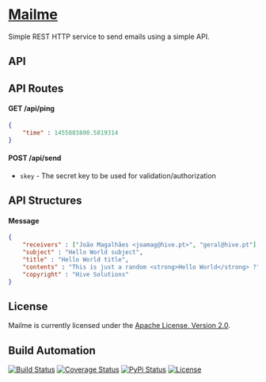 # [Mailme](http://mailme.hive.pt)

Simple REST HTTP service to send emails using a simple API.

## API

## API Routes

#### GET /api/ping

```json
{
    "time" : 1455803800.5819314
}
```

#### POST /api/send

* `skey` - The secret key to be used for validation/authorization

## API Structures

#### Message

```json
{
    "receivers" : ["João Magalhães <joamag@hive.pt>", "geral@hive.pt"],
    "subject" : "Hello World subject",
    "title" : "Hello World title",
    "contents" : "This is just a random <strong>Hello World</strong> ?",
    "copyright" : "Hive Solutions"
}
```

## License

Mailme is currently licensed under the [Apache License, Version 2.0](http://www.apache.org/licenses/).

## Build Automation

[![Build Status](https://github.com/hivesolutions/mailme/workflows/Main%20Workflow/badge.svg)](https://github.com/hivesolutions/mailme/actions)
[![Coverage Status](https://coveralls.io/repos/hivesolutions/mailme/badge.svg?branch=master)](https://coveralls.io/r/hivesolutions/mailme?branch=master)
[![PyPi Status](https://img.shields.io/pypi/v/mailme.svg)](https://pypi.python.org/pypi/mailme)
[![License](https://img.shields.io/badge/license-Apache%202.0-blue.svg)](https://www.apache.org/licenses/)
